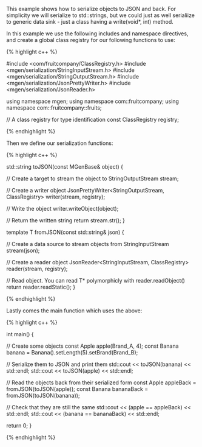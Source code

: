 ---
---

This example shows how to serialize objects to JSON and back. For simplicity we will serialize to std::strings, but we could just as well serialiize to generic data sink - just a class having a write(void*, int) method.

In this example we use the following includes and namespace directives, and create a global class registry for our following functions to use:

{% highlight c++ %}

#include <com/fruitcompany/ClassRegistry.h>
#include <mgen/serialization/StringInputStream.h>
#include <mgen/serialization/StringOutputStream.h>
#include <mgen/serialization/JsonPrettyWriter.h>
#include <mgen/serialization/JsonReader.h>

using namespace mgen;
using namespace com::fruitcompany;
using namespace com::fruitcompany::fruits;

// A class registry for type identification
const ClassRegistry registry;

{% endhighlight %}

Then we define our serialization functions:

{% highlight c++ %}

std::string toJSON(const MGenBase& object) {

  // Create a target to stream the object to
  StringOutputStream stream;

  // Create a writer object
  JsonPrettyWriter<StringOutputStream, ClassRegistry> writer(stream, registry);

  // Write the object
  writer.writeObject(object);

  // Return the written string
  return stream.str();
}

template <typename T>
T fromJSON(const std::string& json) {

  // Create a data source to stream objects from
  StringInputStream stream(json);

  // Create a reader object
  JsonReader<StringInputStream, ClassRegistry> reader(stream, registry);

  // Read object. You can read T* polymorphicly with reader.readObject<T>()
  return reader.readStatic<T>();
}

{% endhighlight %}

Lastly comes the main function which uses the above:

{% highlight c++ %}

int main() {

  // Create some objects
  const Apple apple(Brand_A, 4);
  const Banana banana = Banana().setLength(5).setBrand(Brand_B);

  // Serialize them to JSON and print them
  std::cout << toJSON(banana) << std::endl;
  std::cout << toJSON(apple) << std::endl;

  // Read the objects back from their serialized form
  const Apple appleBack = fromJSON<Apple>(toJSON(apple));
  const Banana bananaBack = fromJSON<Banana>(toJSON(banana));

  // Check that they are still the same
  std::cout << (apple == appleBack) << std::endl;
  std::cout << (banana == bananaBack) << std::endl;

  return 0;
}

{% endhighlight %}
